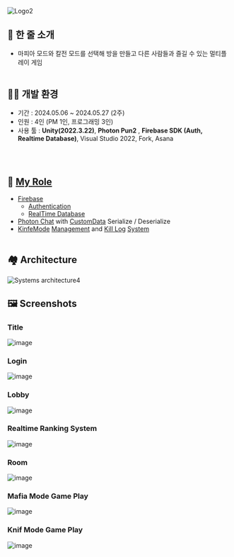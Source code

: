 ![Logo2](https://github.com/Samseon-Jjambbong/Ma-Fi-Ya-/assets/154119773/bada7513-a26a-4885-bb18-44adf58ae4a3)

## 📝 한 줄 소개


- 마피아 모드와 칼전 모드를 선택해 방을 만들고 다른 사람들과 즐길 수 있는 멀티플레이 게임
<br/> <br/> 
  
## 👨‍💻 개발 환경

- 기간 : 2024.05.06 ~ 2024.05.27 (2주)
- 인원 : 4인 (PM 1인, 프로그래밍 3인)
- 사용 툴 : **Unity(2022.3.22)**, **Photon Pun2** , **Firebase SDK (Auth, Realtime Database)**,
     Visual Studio 2022, Fork, Asana

<br/> <br/> 

## 🧻 [My Role]

 - [Firebase]
   - [Authentication]
   - [RealTime Database]
 - [Photon Chat] with [CustomData] Serialize / Deserialize
 - [KinfeMode] [Management] and [Kill Log] [System]
<br/> <br/> 


## 🏘 Architecture

![Systems architecture4](https://github.com/Samseon-Jjambbong/Ma-Fi-Ya-/assets/154119773/4784a43f-611f-4a95-9e4b-fcde0b85ed06)


## 🖼️ Screenshots

### Title
![image](https://github.com/Samseon-Jjambbong/Ma-Fi-Ya-/assets/154119773/13d3d40f-4d9b-4594-a833-bde95462f4a0)

### Login
![image](https://github.com/Samseon-Jjambbong/Ma-Fi-Ya-/assets/154119773/87563635-8798-40df-93e6-d126180e2198)

### Lobby
![image](https://github.com/Samseon-Jjambbong/Ma-Fi-Ya-/assets/154119773/8c328f99-dd48-43aa-9f9a-d53fa2420210)

### Realtime Ranking System
![image](https://github.com/Samseon-Jjambbong/Ma-Fi-Ya-/assets/154119773/efe08664-c15a-4b23-804f-75a064db14a1)

### Room
![image](https://github.com/Samseon-Jjambbong/Ma-Fi-Ya-/assets/154119773/b6c0c329-6697-4d9b-b5ff-98142ab88b93)

### Mafia Mode Game Play
![image](https://github.com/Samseon-Jjambbong/Ma-Fi-Ya-/assets/154119773/ee0d283b-83ea-4660-b5ba-5391769439ae)

### Knif Mode Game Play
![image](https://github.com/Samseon-Jjambbong/Ma-Fi-Ya-/assets/154119773/eec77e2e-43c7-480c-b125-a4b973f11fb0)

<br/>



 [My Role]:https://github.com/JunHyoung1428/Ma-Fi-Ya-/tree/master/Assets/Workspace/JunHyoung
 
 [Firebase]:https://github.com/JunHyoung1428/Ma-Fi-Ya-/blob/master/Assets/Workspace/JunHyoung/_Scripts/Manager/FirebaseManager.cs
 [Authentication]:https://github.com/JunHyoung1428/Ma-Fi-Ya-/tree/master/Assets/Workspace/JunHyoung/_Scripts/Authentication
 [RealTime Database]:https://github.com/JunHyoung1428/Ma-Fi-Ya-/tree/master/Assets/Workspace/JunHyoung/_Scripts/Database
 
 [Photon Chat]:https://github.com/JunHyoung1428/Ma-Fi-Ya-/tree/master/Assets/Workspace/JunHyoung/_Scripts/Chat
 [CustomData]:https://github.com/JunHyoung1428/Ma-Fi-Ya-/blob/master/Assets/Workspace/JunHyoung/_Scripts/Chat/ChatData.cs
 
 [KinfeMode]:https://github.com/JunHyoung1428/Ma-Fi-Ya-/tree/master/Assets/Workspace/JunHyoung/_Scripts/KnifeGame
 [Management]:https://github.com/JunHyoung1428/Ma-Fi-Ya-/blob/master/Assets/Workspace/JunHyoung/_Scripts/KnifeGame/KnifeGameManager.cs
 [Kill Log]:https://github.com/JunHyoung1428/Ma-Fi-Ya-/blob/master/Assets/Workspace/JunHyoung/_Scripts/KnifeGame/KillLogData.cs
 [System]:https://github.com/JunHyoung1428/Ma-Fi-Ya-/blob/master/Assets/Workspace/JunHyoung/_Scripts/KnifeGame/KillLogManager.cs
